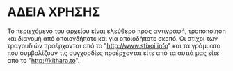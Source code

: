 ΑΔΕΙΑ ΧΡΗΣΗΣ
============

Το περιεχόμενο του αρχείου είναι ελεύθερο προς αντιγραφή, 
τροποποίηση και διανομή από οποιονδήποτε και για οποιοδήποτε σκοπό.
Οι στίχοι των τραγουδιών προέρχονται από το "http://www.stixoi.info" 
και τα γράμματα που συμβολίζουν τις συγχορδίες προέρχονται είτε από
τα αυτιά μας είτε από το "http://kithara.to".
